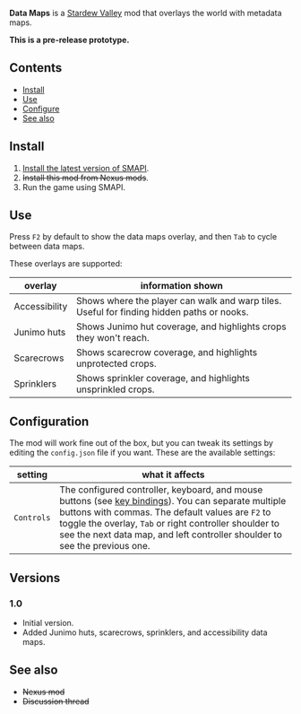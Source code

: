 **Data Maps** is a [Stardew Valley](http://stardewvalley.net/) mod that overlays the world with
metadata maps.

**This is a pre-release prototype.**

## Contents
* [Install](#install)
* [Use](#use)
* [Configure](#configure)
* [See also](#see-also)

## Install
1. [Install the latest version of SMAPI](https://github.com/Pathoschild/SMAPI/releases).
2. <s>Install this mod from Nexus mods</s>.
3. Run the game using SMAPI.

## Use
Press `F2` by default to show the data maps overlay, and then `Tab` to cycle between data maps.

These overlays are supported:

overlay       | information shown
------------- | -----------------
Accessibility | Shows where the player can walk and warp tiles. Useful for finding hidden paths or nooks.
Junimo huts   | Shows Junimo hut coverage, and highlights crops they won't reach.
Scarecrows    | Shows scarecrow coverage, and highlights unprotected crops.
Sprinklers    | Shows sprinkler coverage, and highlights unsprinkled crops.

## Configuration
The mod will work fine out of the box, but you can tweak its settings by editing the `config.json`
file if you want. These are the available settings:

setting    | what it affects
---------- | -------------------
`Controls` | The configured controller, keyboard, and mouse buttons (see [key bindings](https://stardewvalleywiki.com/Modding:Key_bindings)). You can separate multiple buttons with commas. The default values are `F2` to toggle the overlay, `Tab` or right controller shoulder to see the next data map, and left controller shoulder to see the previous one.

## Versions
### 1.0
* Initial version.
* Added Junimo huts, scarecrows, sprinklers, and accessibility data maps.

## See also
* <s>Nexus mod</s>
* <s>Discussion thread</s>
